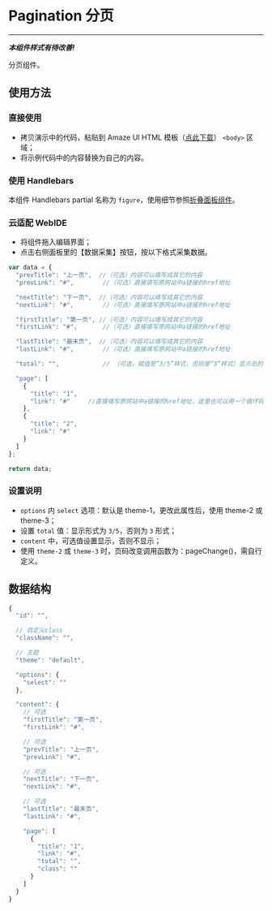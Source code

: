 # Pagination 分页
---

___本组件样式有待改善!___

分页组件。

## 使用方法

### 直接使用

- 拷贝演示中的代码，粘贴到 Amaze UI HTML 模板（[点此下载](/getting-started)） `<body>` 区域；
- 将示例代码中的内容替换为自己的内容。

### 使用 Handlebars

本组件 Handlebars partial 名称为 `figure`，使用细节参照[折叠面板组件](/widgets/accordion)。

### 云适配 WebIDE

- 将组件拖入编辑界面；
- 点击右侧面板里的【数据采集】按钮，按以下格式采集数据。

```javascript
var data = {
  "prevTitle": "上一页",  //（可选）内容可以填写成其它的内容
  "prevLink": "#",        //（可选）直接填写原网站中a链接的href地址

  "nextTitle": "下一页",  //（可选）内容可以填写成其它的内容
  "nextLink": "#",        //（可选）直接填写原网站中a链接的href地址

  "firstTitle": "第一页", //（可选）内容可以填写成其它的内容
  "firstLink": "#",       //（可选）直接填写原网站中a链接的href地址

  "lastTitle": "最末页",  //（可选）内容可以填写成其它的内容
  "lastLink": "#",        //（可选）直接填写原网站中a链接的href地址

  "total": "",            // （可选，赋值是“3/5”样式，否则是“3”样式）显示总的页数

  "page": [
    {
      "title": "1",
      "link": "#"     //直接填写原网站中a链接的href地址，这里也可以用一个循环将原页面中的123456...页的链接地址添加进来。
    },
    {
      "title": "2",
      "link": "#"
    }
  ]
};

return data;
```

### 设置说明

- `options` 内 `select` 选项：默认是 theme-1，更改此属性后，使用 theme-2 或 theme-3；
- 设置 `total` 值：显示形式为 `3/5`，否则为 `3` 形式；
- `content` 中，可选值设置显示，否则不显示；
- 使用 `theme-2` 或 `theme-3` 时，页码改变调用函数为：pageChange()，需自行定义。

## 数据结构

```javascript
{
  "id": "",

  // 自定义class
  "className": "",

  // 主题
  "theme": "default",

  "options": {
    "select": ""
  },

  "content": {
    // 可选
    "firstTitle": "第一页",
    "firstLink": "#",

    // 可选
    "prevTitle": "上一页",
    "prevLink": "#",

    // 可选
    "nextTitle": "下一页",
    "nextLink": "#",

    // 可选
    "lastTitle": "最末页",
    "lastLink": "#",

    "page": [
      {
        "title": "1",
        "link": "#",
        "total": "",
        "class": ""
      }
    ]
  }
}
```
